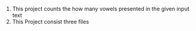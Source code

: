 1. This project counts the how many vowels presented in the given input text
2. This Project consist three files